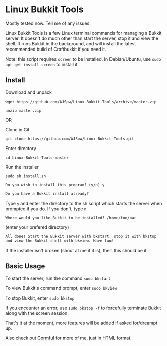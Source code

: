 Linux Bukkit Tools
=====================================
Mostly tested now.
Tell me of any issues.

Linux Bukkit Tools is a few Linux terminal commands for managing a Bukkit server. It doesn't do much other than start the server, stop it and view the shell. It runs Bukkit in the background, and will install the latest recommended build of Craftbukkit if you need it.

Note: this script requires `screen` to be installed. In Debian/Ubuntu, use `sudo apt-get install screen` to install it.

Install
----------
Download and unpack

`wget https://github.com/AJSpw/Linux-Bukkit-Tools/archive/master.zip`

`unzip master.zip`

OR

Clone in Git

`git clone https://github.com/AJSpw/Linux-Bukkit-Tools.git`

Enter directory

`cd Linux-Bukkit-Tools-master`

Run the installer

`sudo sh install.sh`

`Do you wish to install this program? (y/n) y`

`Do you have a Bukkit install already? `

Type `y` and enter the directory to the sh script which starts the server when prompted if you do. If you don't, type `n`.

`Where would you like Bukkit to be installed? /home/foo/bar`

(enter your prefered directory)

`All done! Start the Bukkit server with bkstart, stop it with bkstop and view the Bukkit shell with bkview. Have fun!`

If the installer isn't broken (shout at me if it is), then this should be it.

Basic Usage
-----------
To start the server, run the command `sudo bkstart`

To view Bukkit's command prompt, enter `sudo bkview`

To stop Bukkit, enter `sudo bkstop`

If you encounter an error, use `sudo bkstop -f` to forcefully terminate Bukkit along with the screen session.

That's it at the moment, more features will be added if asked for/dreampt up.

Also check out [Gormful](http://www.gormful.net/ "Gormful") for more of me, just in HTML format.